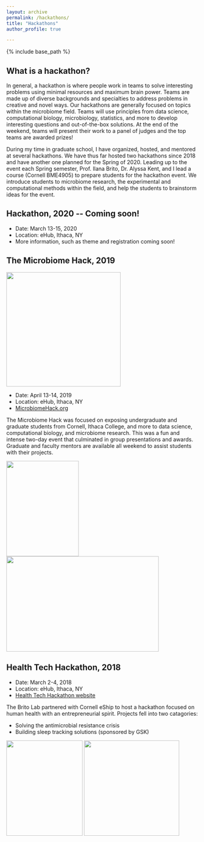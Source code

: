 ```yaml
---
layout: archive
permalink: /hackathons/
title: "Hackathons"
author_profile: true

---
```

{% include base_path %}

What is a hackathon?
--------------------

In general, a hackathon is where people work in teams to solve interesting problems using minimal resources and maximum brain power. Teams are made up of diverse backgrounds and specialties to address problems in creative and novel ways. Our hackathons are generally focused on topics within the microbiome field. Teams will use principles from data science, computational biology, microbiology, statistics, and more to develop interesting questions and out-of-the-box solutions. At the end of the weekend, teams will present their work to a panel of judges and the top teams are awarded prizes!

During my time in graduate school, I have organized, hosted, and mentored at several hackathons. We have thus far hosted two hackathons since 2018 and have another one planned for the Spring of 2020. Leading up to the event each Spring semester, Prof. Ilana Brito, Dr. Alyssa Kent, and I lead a course (Cornell BME4905) to prepare students for the hackathon event. We introduce students to microbiome research, the experimental and computational methods within the field, and help the students to brainstorm ideas for the event. 


Hackathon, 2020 -- Coming soon! 
--------------------------------

* Date: March 13-15, 2020
* Location: eHub, Ithaca, NY
* More information, such as theme and registration coming soon!


The Microbiome Hack, 2019
--------------------------------------
<img src="https://fnew.github.io/images/hack_logo.png" width="300" height="300">

* Date: April 13-14, 2019
* Location: eHub, Ithaca, NY
* [MicrobiomeHack.org](http://www.microbiomehack.org)

The Microbiome Hack was focused on exposing undergraduate and graduate students from Cornell, Ithaca College, and more to data science, computational biology, and microbiome research. This was a fun and intense two-day event that culminated in group presentations and awards. Graduate and faculty mentors are available all weekend to assist students with their projects.

<img src="https://fnew.github.io/images/microbehack_alyss_felicia.JPG" width="190" height="250"> <img src="https://fnew.github.io/images/microbhack_group.JPG" width="400" height="250">

Health Tech Hackathon, 2018
--------------------------------------

* Date: March 2-4, 2018
* Location: eHub, Ithaca, NY
* [Health Tech Hackathon website](https://healthhackathon2018.splashthat.com)

The Brito Lab partnered with Cornell eShip to host a hackathon focused on human health with an entrepreneurial spirit. 
Projects fell into two catagories: 
* Solving the antimicrobial resistance crisis
* Building sleep tracking solutions (sponsored by GSK)

<img src="https://fnew.github.io/images/healthhack_alyssa_felicia.JPG" width="200" height="250"> <img src="https://fnew.github.io/images/healthhack_group.JPG" width="250" height="250">
